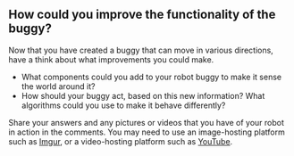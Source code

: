 ## How could you improve the functionality of the buggy?

Now that you have created a buggy that can move in various directions, have a think about what improvements you could make.

+ What components could you add to your robot buggy to make it sense the world around it? 
+ How should your buggy act, based on this new information? What algorithms could you use to make it behave differently?  

Share your answers and any pictures or videos that you have of your robot in action in the comments. You may need to use an image-hosting platform such as [Imgur](https://imgur.com/), or a video-hosting platform such as [YouTube](https://www.youtube.com).


